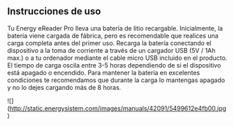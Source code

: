 ## Instrucciones de uso

Tu Energy eReader Pro lleva una batería de litio recargable. Inicialmente, la batería viene cargada de fábrica, pero es recomendable que realices una carga completa antes del primer uso. Recarga la batería conectando el dispositivo a la toma de corriente a través de un cargador USB (5V / 1Ah max.) o a tu ordenador mediante el cable micro USB incluido en el producto. El tiempo de carga oscila entre 3-5 horas dependiendo de si el dispositivo está apagado o encendido. Para mantener la batería en excelentes condiciones te recomendamos que durante la carga lo mantengas apagado y no lo dejes cargando más de 8 horas.

![] (http://static.energysistem.com/images/manuals/42091/5499612e4fb00.jpg)



